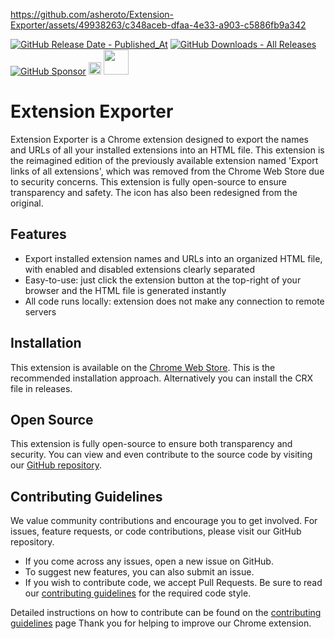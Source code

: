 https://github.com/asheroto/Extension-Exporter/assets/49938263/c348aceb-dfaa-4e33-a903-c5886fb9a342

[![GitHub Release Date - Published_At](https://img.shields.io/github/release-date/asheroto/Extension-Exporter)](https://github.com/asheroto/Extension-Exporter/releases)
[![GitHub Downloads - All Releases](https://img.shields.io/github/downloads/asheroto/Extension-Exporter/total)](https://github.com/asheroto/Extension-Exporter/releases)
[![GitHub Sponsor](https://img.shields.io/github/sponsors/asheroto?label=Sponsor&logo=GitHub)](https://github.com/sponsors/asheroto)
<a href="https://ko-fi.com/asheroto"><img src="https://ko-fi.com/img/githubbutton_sm.svg" alt="Ko-Fi Button" height="20px"></a>
<a href="https://www.buymeacoffee.com/asheroto"><img src="https://img.buymeacoffee.com/button-api/?text=Buy me a coffee&emoji=&slug=seb6596&button_colour=FFDD00&font_colour=000000&font_family=Lato&outline_colour=000000&coffee_colour=ffffff](https://img.buymeacoffee.com/button-api/?text=Buy%20me%20a%20coffee&emoji=&slug=asheroto&button_colour=FFDD00&font_colour=000000&font_family=Lato&outline_colour=000000&coffee_colour=ffffff)" height="40px"></a>

# Extension Exporter

Extension Exporter is a Chrome extension designed to export the names and URLs of all your installed extensions into an HTML file. This extension is the reimagined edition of the previously available extension named 'Export links of all extensions', which was removed from the Chrome Web Store due to security concerns. This extension is fully open-source to ensure transparency and safety. The icon has also been redesigned from the original.

## Features

-   Export installed extension names and URLs into an organized HTML file, with enabled and disabled extensions clearly separated
-   Easy-to-use: just click the extension button at the top-right of your browser and the HTML file is generated instantly
-   All code runs locally: extension does not make any connection to remote servers

## Installation

This extension is available on the [Chrome Web Store](https://chrome.google.com/webstore/detail/extension-exporter/doikmfpjbcjjimnbablebijofdbgfepb). This is the recommended installation approach. Alternatively you can install the CRX file in releases.

## Open Source

This extension is fully open-source to ensure both transparency and security. You can view and even contribute to the source code by visiting our [GitHub repository](https://github.com/asheroto/Extension-Exporter).

## Contributing Guidelines

We value community contributions and encourage you to get involved. For issues, feature requests, or code contributions, please visit our GitHub repository.

-   If you come across any issues, open a new issue on GitHub.
-   To suggest new features, you can also submit an issue.
-   If you wish to contribute code, we accept Pull Requests. Be sure to read our [contributing guidelines](https://github.com/asheroto/Extension-Exporter/blob/main/CONTRIBUTING.md) for the required code style.

Detailed instructions on how to contribute can be found on the [contributing guidelines](https://github.com/asheroto/Extension-Exporter/blob/main/CONTRIBUTING.md) page Thank you for helping to improve our Chrome extension.